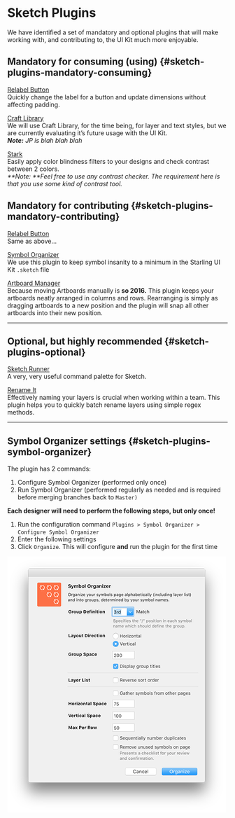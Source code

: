 # Sketch Plugins

We have identified a set of mandatory and optional plugins that will make working with, and contributing to, the UI Kit much more enjoyable.

## Mandatory for consuming \(using\) {#sketch-plugins-mandatory-consuming}

[Relabel Button](https://github.com/kenmoore/sketch-relabel-button)  
Quickly change the label for a button and update dimensions without affecting padding.

[Craft Library](https://www.invisionapp.com/craft)  
We will use Craft Library, for the time being, for layer and text styles, but we are currently evaluating it’s future usage with the UI Kit.  
_**Note:** JP is blah blah blah_

[Stark](http://www.getstark.co/)  
Easily apply color blindness filters to your designs and check contrast between 2 colors.  
_**Note: **Feel free to use any contrast checker. The requirement here is that you use some kind of contrast tool._

## Mandatory for contributing {#sketch-plugins-mandatory-contributing}

[Relabel Button](https://github.com/kenmoore/sketch-relabel-button)  
Same as above...

[Symbol Organizer](https://github.com/sonburn/symbol-organizer)  
We use this plugin to keep symbol insanity to a minimum in the Starling UI Kit `.sketch` file

[Artboard Manager](https://github.com/bomberstudios/artboard-manager)  
Because moving Artboards manually is **so 2016.** This plugin keeps your artboards neatly arranged in columns and rows. Rearranging is simply as dragging artboards to a new position and the plugin will snap all other artboards into their new position.

---

## **Optional, but highly recommended** {#sketch-plugins-optional}

[Sketch Runner](http://sketchrunner.com/)  
A very, very useful command palette for Sketch.

[Rename It](http://rodi01.github.io/RenameIt/)  
Effectively naming your layers is crucial when working within a team. This plugin helps you to quickly batch rename layers using simple regex methods.

---

## **Symbol Organizer settings** {#sketch-plugins-symbol-organizer}

The plugin has 2 commands:

1. Configure Symbol Organizer \(performed only once\)
2. Run Symbol Organizer \(performed regularly as needed and is required before merging branches back to `Master)`

**Each designer will need to perform the following steps, but only once!**

1. Run the configuration command `Plugins > Symbol Organizer > Configure Symbol Organizer`
2. Enter the following settings
3. Click `Organize`. This will configure **and** run the plugin for the first time

![](/assets/symbol-organizer-settings.png)

